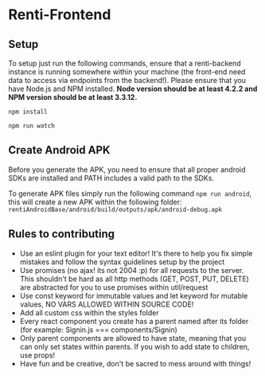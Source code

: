 # Renti-Frontend

## Setup

To setup just run the following commands, ensure that a renti-backend instance is running somewhere within your machine (the front-end need data to access via endpoints from the backend!). Please ensure that you have Node.js and NPM installed. **Node version should be at least 4.2.2 and NPM version should be at least 3.3.12.**

```
npm install

npm run watch
```

## Create Android APK

Before you generate the APK, you need to ensure that all proper android SDKs are installed and PATH includes a valid path to the SDKs. 

To generate APK files simply run the following command `npm run android`, this will create a new APK within the following folder: `rentiAndroidBase/android/build/outputs/apk/android-debug.apk`

## Rules to contributing

- Use an eslint plugin for your text editor! It's there to help you fix simple mistakes and follow the syntax guidelines setup by the project
- Use promises (no ajax! its not 2004 :p) for all requests to the server. This shouldn't be hard as all http methods (GET, POST, PUT, DELETE) are abstracted for you to use promises within util/request
- Use const keyword for immutable values and let keyword for mutable values, NO VARS ALLOWED WITHIN SOURCE CODE!
- Add all custom css within the styles folder
- Every react component you create has a parent named after its folder (for example: Signin.js === components/Signin)
- Only parent components are allowed to have state, meaning that you can only set states within parents. If you wish to add state to children, use props!
- Have fun and be creative, don't be sacred to mess around with things!
